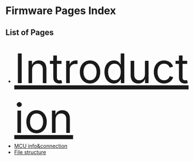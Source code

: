 # Firmware Pages Index

## List of Pages

* <span style="font-size:8em;">[Introduction](firmware/introduction.md)</span>
* [MCU info&connection](firmware/MCU_info_con.md)
* [File structure](firmware/file_struct.md)
